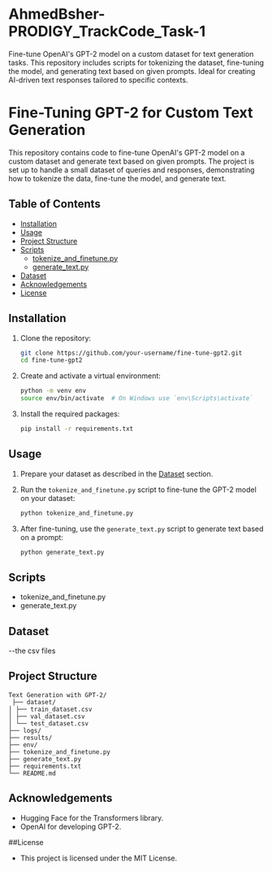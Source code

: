 # AhmedBsher-PRODIGY_TrackCode_Task-1
Fine-tune OpenAI's GPT-2 model on a custom dataset for text generation tasks. This repository includes scripts for tokenizing the dataset, fine-tuning the model, and generating text based on given prompts. Ideal for creating AI-driven text responses tailored to specific contexts.


# Fine-Tuning GPT-2 for Custom Text Generation

This repository contains code to fine-tune OpenAI's GPT-2 model on a custom dataset and generate text based on given prompts. The project is set up to handle a small dataset of queries and responses, demonstrating how to tokenize the data, fine-tune the model, and generate text.


## Table of Contents
- [Installation](#installation)
- [Usage](#usage)
- [Project Structure](#project-structure)
- [Scripts](#scripts)
  - [tokenize_and_finetune.py](#tokenize_and_finetunepy)
  - [generate_text.py](#generate_textpy)
- [Dataset](#dataset)
- [Acknowledgements](#acknowledgements)
- [License](#license)


## Installation

1. Clone the repository:
    ```sh
    git clone https://github.com/your-username/fine-tune-gpt2.git
    cd fine-tune-gpt2
    ```

2. Create and activate a virtual environment:
    ```sh
    python -m venv env
    source env/bin/activate  # On Windows use `env\Scripts\activate`
    ```

3. Install the required packages:
    ```sh
    pip install -r requirements.txt
    ```


## Usage

1. Prepare your dataset as described in the [Dataset](#dataset) section.

2. Run the `tokenize_and_finetune.py` script to fine-tune the GPT-2 model on your dataset:
    ```sh
    python tokenize_and_finetune.py
    ```

3. After fine-tuning, use the `generate_text.py` script to generate text based on a prompt:
    ```sh
    python generate_text.py
    ```

    
## Scripts
- tokenize_and_finetune.py
- generate_text.py


## Dataset
--the csv files


## Project Structure
```
Text Generation with GPT-2/
 ├── dataset/
│ ├── train_dataset.csv
│ ├── val_dataset.csv
│ └── test_dataset.csv
├── logs/
├── results/
├── env/
├── tokenize_and_finetune.py
├── generate_text.py
├── requirements.txt
└── README.md
```

## Acknowledgements

- Hugging Face for the Transformers library.
- OpenAI for developing GPT-2.

##License
- This project is licensed under the MIT License.

